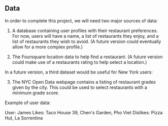 Data
----

In order to complete this project, we will need two major sources of data:

1. A database containing user profiles with their restaurant preferences. For now, users will have a name, a list of restaurants they enjoy, and a list of restaurants they wish to avoid. (A future version could eventually allow for a more complex profile.)

2. The Foursquare location data to help find a restaurant. (A future version could make use of a restaurants rating to help select a location.)

In a future version, a third dataset would be useful for New York users:

3. The NYC Open Data webpage contains a listing of restaurant grades given by the city. This could be used to select restaurants with a minimum grade score.

Example of user data:

User: James
Likes: Taco House 39, Chen's Garden, Pho Viet
Dislikes: Pizza Hut, La Sorrentina